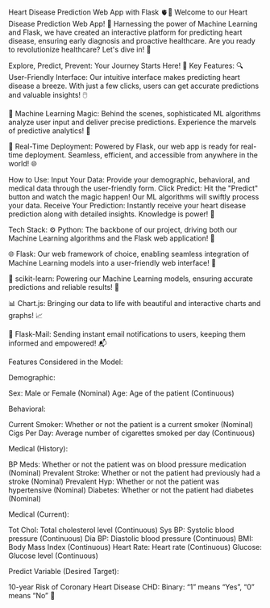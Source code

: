 Heart Disease Prediction Web App with Flask 🫀🚀
Welcome to our Heart Disease Prediction Web App! 🌟 Harnessing the power of Machine Learning and Flask, we have created an interactive platform for predicting heart disease, ensuring early diagnosis and proactive healthcare. Are you ready to revolutionize healthcare? Let's dive in! 🏥

Explore, Predict, Prevent: Your Journey Starts Here! 🌟
Key Features:
🔍 User-Friendly Interface: Our intuitive interface makes predicting heart disease a breeze. With just a few clicks, users can get accurate predictions and valuable insights! 🖱️

🧠 Machine Learning Magic: Behind the scenes, sophisticated ML algorithms analyze user input and deliver precise predictions. Experience the marvels of predictive analytics! 🌟

🚀 Real-Time Deployment: Powered by Flask, our web app is ready for real-time deployment. Seamless, efficient, and accessible from anywhere in the world! 🌐

How to Use:
Input Your Data: Provide your demographic, behavioral, and medical data through the user-friendly form.
Click Predict: Hit the "Predict" button and watch the magic happen! Our ML algorithms will swiftly process your data.
Receive Your Prediction: Instantly receive your heart disease prediction along with detailed insights. Knowledge is power! 💪

Tech Stack:
⚙️ Python: The backbone of our project, driving both our Machine Learning algorithms and the Flask web application! 🐍

🌐 Flask: Our web framework of choice, enabling seamless integration of Machine Learning models into a user-friendly web interface! 🚀

🔬 scikit-learn: Powering our Machine Learning models, ensuring accurate predictions and reliable results! 🤝

📊 Chart.js: Bringing our data to life with beautiful and interactive charts and graphs! 📈

📧 Flask-Mail: Sending instant email notifications to users, keeping them informed and empowered! 📬

Features Considered in the Model:

Demographic:

Sex: Male or Female (Nominal)
Age: Age of the patient (Continuous)

Behavioral:

Current Smoker: Whether or not the patient is a current smoker (Nominal)
Cigs Per Day: Average number of cigarettes smoked per day (Continuous)

Medical (History):

BP Meds: Whether or not the patient was on blood pressure medication (Nominal)
Prevalent Stroke: Whether or not the patient had previously had a stroke (Nominal)
Prevalent Hyp: Whether or not the patient was hypertensive (Nominal)
Diabetes: Whether or not the patient had diabetes (Nominal)

Medical (Current):

Tot Chol: Total cholesterol level (Continuous)
Sys BP: Systolic blood pressure (Continuous)
Dia BP: Diastolic blood pressure (Continuous)
BMI: Body Mass Index (Continuous)
Heart Rate: Heart rate (Continuous)
Glucose: Glucose level (Continuous)

Predict Variable (Desired Target):

10-year Risk of Coronary Heart Disease CHD: Binary: “1” means “Yes”, “0” means “No” 🎯

